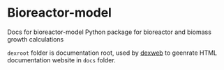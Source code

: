 # Bioreactor-model
Docs for bioreactor-model Python package for bioreactor and biomass growth calculations

`dexroot` folder is documentation root, used by [dexweb](https://www.github.com/matrixdex/dexweb) to geenrate HTML documentation website in `docs` folder.
